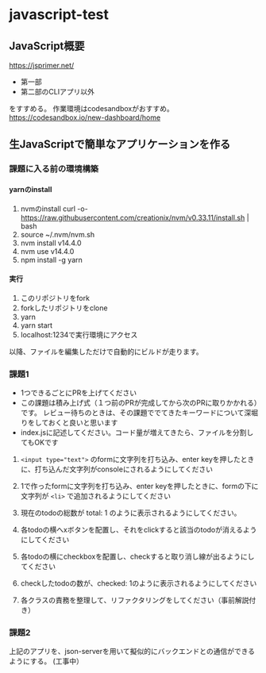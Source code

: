 # javascript-test

## JavaScript概要
https://jsprimer.net/

* 第一部
* 第二部のCLIアプリ以外

をすすめる。
作業環境はcodesandboxがおすすめ。
https://codesandbox.io/new-dashboard/home

## 生JavaScriptで簡単なアプリケーションを作る

### 課題に入る前の環境構築
#### yarnのinstall
1. nvmのinstall
curl -o- https://raw.githubusercontent.com/creationix/nvm/v0.33.11/install.sh | bash
2. source ~/.nvm/nvm.sh
3. nvm install v14.4.0
4. nvm use v14.4.0
5. npm install -g yarn

#### 実行
1. このリポジトリをfork
2. forkしたリポジトリをclone
3. yarn
4. yarn start
5. localhost:1234で実行環境にアクセス

以降、ファイルを編集しただけで自動的にビルドが走ります。

### 課題1
- 1つできるごとにPRを上げてください
- この課題は積み上げ式（１つ前のPRが完成してから次のPRに取りかかれる）です。 レビュー待ちのときは、その課題ででてきたキーワードについて深堀りをしておくと良いと思います
- index.jsに記述してください。コード量が増えてきたら、ファイルを分割してもOKです

1. `<input type="text">` のformに文字列を打ち込み、enter keyを押したときに、打ち込んだ文字列がconsoleにされるようにしてください

2. 1で作ったformに文字列を打ち込み、enter keyを押したときに、formの下に文字列が `<li>` で追加されるようにしてください

3. 現在のtodoの総数が total: 1 のように表示されるようにしてください。

4. 各todoの横へxボタンを配置し、それをclickすると該当のtodoが消えるようにしてください

5. 各todoの横にcheckboxを配置し、checkすると取り消し線が出るようにしてください

6. checkしたtodoの数が、checked: 1のように表示されるようにしてください

7. 各クラスの責務を整理して、リファクタリングをしてください（事前解説付き）


### 課題2
上記のアプリを、json-serverを用いて擬似的にバックエンドとの通信ができるようにする。
(工事中）
